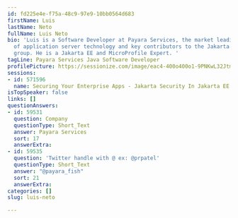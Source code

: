 ```yaml
---
id: fd225e4e-f75a-48c9-97e9-10bb0564d683
firstName: Luis
lastName: Neto
fullName: Luis Neto
bio: 'Luis is a Software Developer at Payara Services, the market leading providers
  of application server technology and key contributors to the Jakarta EE working
  group. He is a Jakarta EE and MicroProfile Expert. '
tagLine: Payara Services Java Software Developer
profilePicture: https://sessionize.com/image/eac4-400o400o1-9PNKwL32JtmaBoexGU398v.png
sessions:
- id: 571596
  name: Securing Your Enterprise Apps - Jakarta Security In Jakarta EE 11 And Beyond
isTopSpeaker: false
links: []
questionAnswers:
- id: 59531
  question: Company
  questionType: Short_Text
  answer: Payara Services
  sort: 17
  answerExtra: 
- id: 59535
  question: 'Twitter handle with @ ex: @prpatel'
  questionType: Short_Text
  answer: "@payara_fish"
  sort: 21
  answerExtra: 
categories: []
slug: luis-neto

---
```

